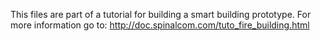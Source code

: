 This files are part of a tutorial for building a smart building prototype. For more information go to: http://doc.spinalcom.com/tuto_fire_building.html
